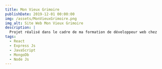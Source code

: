 ```yaml
---
title: Mon Vieux Grimoire
publishDate: 2019-12-01 00:00:00
img: /assets/MonVieuxGrimoire.png
img_alt: Site Web Mon Vieux Grimoire
description: |
  Projet réalisé dans le cadre de ma formation de développeur web chez Openclassroom, axé sur la réalisation de la partie Backend d'un site de notation de livres.
tags:
  - React
  - Express Js
  - JavaScript
  - MongoDb
  - Node Js
---
```

